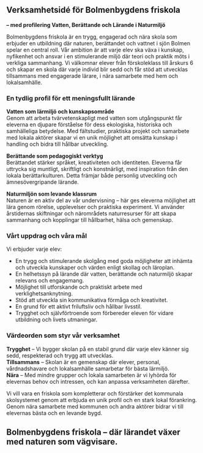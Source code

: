 ---
---


## Verksamhetsidé för Bolmenbygdens friskola  
**– med profilering Vatten, Berättande och Lärande i Naturmiljö**   
  
Bolmenbygdens friskola är en trygg, engagerad och nära skola som erbjuder en utbildning där naturen, berättandet och vattnet i sjön Bolmen spelar en central roll. Vår ambition är att varje elev ska växa i kunskap, nyfikenhet och ansvar i en stimulerande miljö där teori och praktik möts i verkliga sammanhang.
Vi välkomnar elever från förskoleklass till årskurs 6 och skapar en skola där varje individ blir sedd och får stöd att utvecklas tillsammans med engagerade lärare, i nära samarbete med hem och lokalsamhälle.

### En tydlig profil för ett meningsfullt lärande
**Vatten som lärmiljö och kunskapsområde**  
Genom att arbeta tvärvetenskapligt med vatten som utgångspunkt får eleverna en djupare förståelse för dess ekologiska, historiska och samhälleliga betydelse. Med fältstudier, praktiska projekt och samarbete med lokala aktörer skapar vi en unik möjlighet att omsätta kunskap i handling och bidra till hållbar utveckling.  
  
**Berättande som pedagogiskt verktyg**  
Berättandet stärker språket, kreativiteten och identiteten. Eleverna får uttrycka sig muntligt, skriftligt och konstnärligt, med inspiration från den lokala berättarkulturen. Detta främjar både personlig utveckling och ämnesövergripande lärande.  

  
**Naturmiljön som levande klassrum**    
Naturen är en aktiv del av vår undervisning – här ges eleverna möjlighet att lära genom rörelse, upplevelser och praktiska experiment. Vi använder årstidernas skiftningar och närområdets naturresurser för att skapa sammanhang och kopplingar till hållbarhet, hälsa och gemenskap.  


### Vårt uppdrag och våra mål
Vi  erbjuder varje elev:  
- En trygg och stimulerande skolgång med goda möjligheter att inhämta och utveckla kunskaper och värden enligt skollag och läroplan.  
- En helhetssyn på lärande där vatten, berättande och naturmiljö skapar relevans och engagemang.  
- Möjlighet till utforskande och praktiskt arbete med verklighetsanknytning.  
- Stöd att utveckla sin kommunikativa förmåga och kreativitet.  
- En grund för ett aktivt friluftsliv och hållbar livsstil.  
- Trygghet och självförtroende som förbereder eleven för vidare utbildning och livets utmaningar.  

### Värdeorden som styr vår verksamhet  
  
**Trygghet** – Vi bygger skolan på en stabil grund där varje elev känner sig sedd, respekterad och trygg att utvecklas.  
**Tillsammans** – Skolan är en gemenskap där elever, personal, vårdnadshavare och lokalsamhälle samarbetar för bästa lärmiljö.  
**Nära** – Med mindre grupper och lokala samarbeten är vi lyhörda för elevernas behov och intressen, och kan anpassa verksamheten därefter.  
  

Vi vill vara en friskola som kompletterar och förstärker det kommunala skolsystemet genom att erbjuda en unik profil och en stark lokal förankring. Genom nära samarbete med kommunen och andra aktörer bidrar vi till elevernas bästa och en levande bygd.

## Bolmenbygdens friskola – där lärandet växer med naturen som vägvisare.















